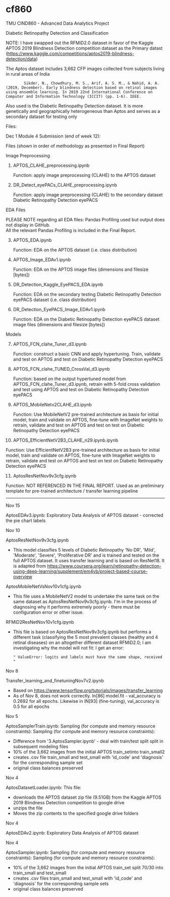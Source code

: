 # cf860
TMU CIND860  - Advanced Data Analytics Project

Diabetic Retinopathy Detection and Classification


NOTE: I have swapped out the RFMiD2.0 dataset in favor of the Kaggle APTOS 2019 Blindness Detection competition dataset as the Primary datast (https://www.kaggle.com/competitions/aptos2019-blindness-detection/data)

The Aptos dataset includes 3,662 CFP images collected from subjects living in rural areas of India

			Sikder, N., Chowdhury, M. S., Arif, A. S. M., & Nahid, A. A. (2019, December). Early blindness detection based on retinal images using ensemble learning. In 2019 22nd International Conference on Computer and Information Technology (ICCIT) (pp. 1-6). IEEE.

Also used is the Diabetic Retinopathy Detection dataset.  It is more genetically and geographically heterogeneous than Aptos and serves as a secondary dataset for testing only

Files:

Dec 1 Module 4 Submission (end of week 12):

Files (shown in order of methodology as presented in Final Report)

Image Preprocessing

1. APTOS_CLAHE_preprocessing.ipynb

   Function: apply image preprocessing (CLAHE) to the APTOS dataset

2. DR_Detect_eyePACs_CLAHE_preprocessing.ipynb

   Function: apply image preprocessing (CLAHE) to the secondary dataset Diabetic Retinopathy Detection eyePACS

EDA Files

PLEASE NOTE regarding all EDA files: Pandas Profiling used but output does not display in GitHub.  
All the relevant Pandas Profiling is included in the Final Report.

3. APTOS_EDA.ipynb 

   Function: EDA on the APTOS dataset (i.e. class distribution)

4. APTOS_Image_EDAv1.ipynb

    Function: EDA on the APTOS image files (dimensions and filesize [bytes])

5. DR_Detection_Kaggle_EyePACS_EDA.ipynb

   Function: EDA on the secondary testing Diabetic Retinopathy Detection eyePACS dataset (i.e. class distribution)

6. DR_Detection_EyePACS_Image_EDAv1.ipynb

   Function: EDA on the Diabetic Retinopathy Detection eyePACS dataset image files (dimensions and filesize [bytes])

Models

7. APTOS_FCN_clahe_Tuner_d3.ipynb

   Function: construct a basic CNN and apply hypertuning. Train, validate and test on APTOS and test on Diabetic Retinopathy Detection eyePACS

8. APTOS_FCN_clahe_TUNED_CrossVal_d3.ipynb

   Function: based on the output hypertuned model from APTOS_FCN_clahe_Tuner_d3.ipynb, retrain with 5-fold cross validation and test using APTOS and test on Diabetic Retinopathy Detection eyePACS

9. APTOS_MobileNetv2CLAHE_d3.ipynb

   Function: Use MobileNetV2 pre-trained architecture as basis for initial model, train and validate on APTOS, fine-tune with ImageNet weights to retrain, validate and test on APTOS and test on test on Diabetic Retinopathy Detection eyePACS

10. APTOS_EfficientNetV2B3_CLAHE_n29.ipynb.ipynb

   Function: Use EfficientNetV2B3 pre-trained architecture as basis for initial model, train and validate on APTOS, fine-tune with ImageNet weights to retrain, validate and test on APTOS and test on test on Diabetic Retinopathy Detection eyePACS

11. AptosResNetNov9v3cfg.ipynb

   Function: NOT REFERENCED IN THE FINAL REPORT.  Used as an preliminary template for pre-trained architecture / transfer learning pipeline

*********************************************************************************

Nov 15

   AptosEDAv3.ipynb: Exploratory Data Analysis of APTOS dataset - corrected the pie chart labels


Nov 10

   AptosResNetNov9v3cfg.ipynb
   
   * This model classifies 5 levels of Diabetic Retinopathy 'No DR', 'Mild', 'Moderate', 'Severe', 'Proliferative DR' and is trained and tested on the full APTOS dataset. It uses transfer learning and is based on ResNet18.  It is adapted from https://www.coursera.org/learn/retinopathy-detection-using-deep-learning/supplement/em4yb/project-based-course-overview

   AptosMobileNetVsNov10v1cfg.ipynb

   * This file uses a MobileNetV2 model to undertake the same task on the same dataset as AptosResNetNov9v3cfg.ipynb.  I'm in the process of diagnosing why it performs extremely poorly - there must be configuration error or other issue.
     
   RFMiD2ResNetNov10v1cfg.ipynb
   
   * This file is based on AptosResNetNov9v3cfg.ipynb but performs a different task (classifying the 5 most prevalent classes (healthy and 4 retinal diseases) on an altogether different dataset RFMiD2.0; I am investigating why the model will not fit: I get an error:  

         " ValueError: logits and labels must have the same shape, received "

  
Nov 8

   Transfer_learning_and_finetuningNov7v2.ipynb
   * Based on https://www.tensorflow.org/tutorials/images/transfer_learning
   * As of Nov 8, does not work correctly. In[86] model.fit - val_accuracy is 0.2692 for all epochs. Likewise in IN[93] (fine-tuning), val_accuracy is 0.5 for all epochs

Nov 5

   AptosSamplerTrain.ipynb: Sampling (for compute and memory resource constraints):
   Sampling (for compute and memory resource constraints):
   * Difference from '3.AptosSampler.ipynb' - deal with train/test split split in subsequent modeling files
   * 10% of the 3,662 images from the initial APTOS train_setinto train_small2
   * creates .csv file train_small and test_small with 'id_code' and 'diagnosis' for the corresponding sample set
   * original class balances preserved
  
Nov 4

  AptosDatasetLoader.ipynb: This file:
  * downloads the APTOS dataset zip file (9.51GB) from the Kaggle APTOS 2019 Blindness Detection competition to google drive
  * unzips the file
  * Moves the zip contents to the specified google drive folders
    
Nov 4
 
 AptosEDAv2.ipynb: Exploratory Data Analysis of APTOS dataset

Nov 4

   AptosSampler.ipynb: Sampling (for compute and memory resource constraints):
   Sampling (for compute and memory resource constraints):
   * 10% of the 3,662 images from the initial APTOS train_set split 70/30 into train_small and test_small
   * creates .csv files train_small and test_small with 'id_code' and 'diagnosis' for the corresponding sample sets
   * original class balances preserved

